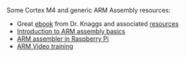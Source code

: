 Some Cortex M4 and generic ARM Assembly resources:

 - Great [ebook](../pdfs/ARMBook.pdf) from Dr. Knaggs and associated [resources](http://www.rigwit.co.uk/ARMBook/index.html)
 - [Introduction to ARM assembly basics](https://azeria-labs.com/writing-arm-assembly-part-1/)
 - [ARM assembler in Raspberry Pi](http://thinkingeek.com/arm-assembler-raspberry-pi/)
 - [ARM Video training](http://www.opensecuritytraining.info/IntroARM.html)
